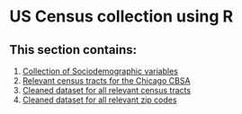 # US Census collection using R
## This section contains:

1. [Collection of Sociodemographic variables](https://github.com/kthomas14/Neighborhoods_and_depression/blob/main/R/Census_processing.Rmd)
2. [Relevant census tracts for the Chicago CBSA](https://github.com/kthomas14/Neighborhoods_and_depression/tree/main/R/chicago_tracts)
3. [Cleaned dataset for all relevant census tracts](https://github.com/kthomas14/Neighborhoods_and_depression/blob/main/R/Chicago_subset_acs2019_clean.csv)
4. [Cleaned dataset for all relevant zip codes](https://github.com/kthomas14/Neighborhoods_and_depression/blob/main/R/Chicago_zcta_subset_acs2019_clean.csv)
